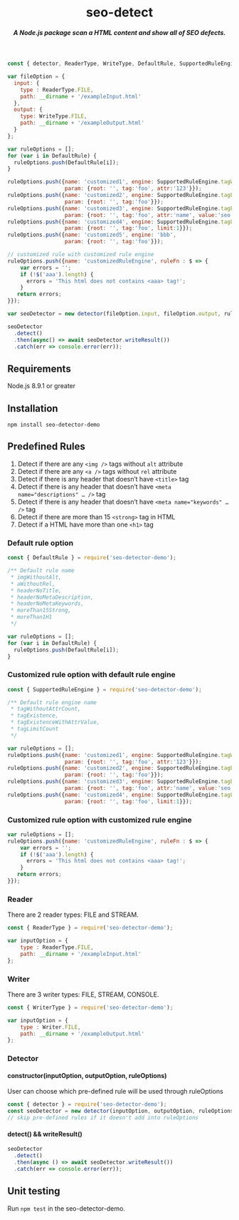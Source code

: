 <h1 align="center">seo-detect</h1>
<h5 align="center">A Node.js package scan a HTML content and show all of SEO defects.</h5>

<br />

```js
const { detector, ReaderType, WriteType, DefaultRule, SupportedRuleEngine } = require('seo-detector-demo');

var fileOption = {
  input: {
    type : ReaderType.FILE,
    path: __dirname + '/exampleInput.html'
  },
  output: {
    type: WriteType.FILE,
    path: __dirname + '/exampleOutput.html'
  }
};

var ruleOptions = [];
for (var i in DefaultRule) {
  ruleOptions.push(DefaultRule[i]);
}

ruleOptions.push({name: 'customized1', engine: SupportedRuleEngine.tagWithoutAttrCount,
                  param: {root: '', tag:'foo', attr:'123'}});
ruleOptions.push({name: 'customized2', engine: SupportedRuleEngine.tagExistence,
                  param: {root: '', tag:'foo'}});
ruleOptions.push({name: 'customized3', engine: SupportedRuleEngine.tagExistenceWithAttrValue,
                  param: {root: '', tag:'foo', attr:'name', value:'seo'}});
ruleOptions.push({name: 'customized4', engine: SupportedRuleEngine.tagLimitCount,
                  param: {root: '', tag:'foo', limit:1}});
ruleOptions.push({name: 'customized5', engine: 'bbb',
                  param: {root: '', tag:'foo'}});

// customized rule with customized rule engine
ruleOptions.push({name: 'customizedRuleEngine', ruleFn : $ => {
    var errors = '';
    if (!$('aaa').length) {
      errors = 'This html does not contains <aaa> tag!';
    }
   return errors;
}});

var seoDetector = new detector(fileOption.input, fileOption.output, ruleOptions);

seoDetector
  .detect()
  .then(async() => await seoDetector.writeResult())
  .catch(err => console.error(err));
```

## Requirements
Node.js 8.9.1 or greater

## Installation
`npm install seo-detector-demo`

## Predefined Rules
1. Detect if there are any `<img />` tags without `alt` attribute<br />
2. Detect if there are any `<a />` tags without `rel` attribute<br />
3. Detect if there is any header that doesn’t have `<title>` tag<br />
4. Detect if there is any header that doesn’t have `<meta name="descriptions" … />` tag<br />
5. Detect if there is any header that doesn’t have `<meta name="keywords" … />` tag<br />
6. Detect if there are more than 15 `<strong>` tag in HTML <br />
7. Detect if a HTML have more than one `<h1>` tag<br />


### Default rule option
```js
const { DefaultRule } = require('seo-detector-demo');

/** Default rule name
 * imgWithoutAlt,
 * aWithoutRel,
 * headerNoTitle,
 * headerNoMetaDescription,
 * headerNoMetaKeywords,
 * moreThan15Strong,
 * moreThan1H1
 */

var ruleOptions = [];
for (var i in DefaultRule) {
  ruleOptions.push(DefaultRule[i]);
}
```

### Customized rule option with default rule engine
```js
const { SupportedRuleEngine } = require('seo-detector-demo');

/** Default rule engine name
 * tagWithoutAttrCount,
 * tagExistence,
 * tagExistenceWithAttrValue,
 * tagLimitCount
 */

var ruleOptions = [];
ruleOptions.push({name: 'customized1', engine: SupportedRuleEngine.tagWithoutAttrCount,
                  param: {root: '', tag:'foo', attr:'123'}});
ruleOptions.push({name: 'customized2', engine: SupportedRuleEngine.tagExistence,
                  param: {root: '', tag:'foo'}});
ruleOptions.push({name: 'customized3', engine: SupportedRuleEngine.tagExistenceWithAttrValue,
                  param: {root: '', tag:'foo', attr:'name', value:'seo'}});
ruleOptions.push({name: 'customized4', engine: SupportedRuleEngine.tagLimitCount,
                  param: {root: '', tag:'foo', limit:1}});
```

### Customized rule option with customized rule engine
```js
var ruleOptions = [];
ruleOptions.push({name: 'customizedRuleEngine', ruleFn : $ => {
    var errors = '';
    if (!$('aaa').length) {
      errors = 'This html does not contains <aaa> tag!';
    }
   return errors;
}});
```

### Reader
There are 2 reader types: FILE and STREAM.
```js
const { ReaderType } = require('seo-detector-demo');

var inputOption = {
    type : ReaderType.FILE,
    path: __dirname + '/exampleInput.html'
};
```

### Writer
There are 3 writer types: FILE, STREAM, CONSOLE.
```js
const { WriterType } = require('seo-detector-demo');

var inputOption = {
    type : Writer.FILE,
    path: __dirname + '/exampleOutput.html'
};
```

### Detector
#### constructor(inputOption, outputOption, ruleOptions)
User can choose which pre-defined rule will be used through ruleOptions
```js
const { detector } = require('seo-detector-demo');
const seoDetector = new detector(inputOption, outputOption, ruleOptions);
// skip pre-defined rules if it doesn't add into ruleOptions
```

#### detect() && writeResult()
```js
seoDetector
  .detect()
  .then(async () => await seoDetector.writeResult())
  .catch(err => console.error(err));
```

## Unit testing
Run `npm test` in the seo-detector-demo.